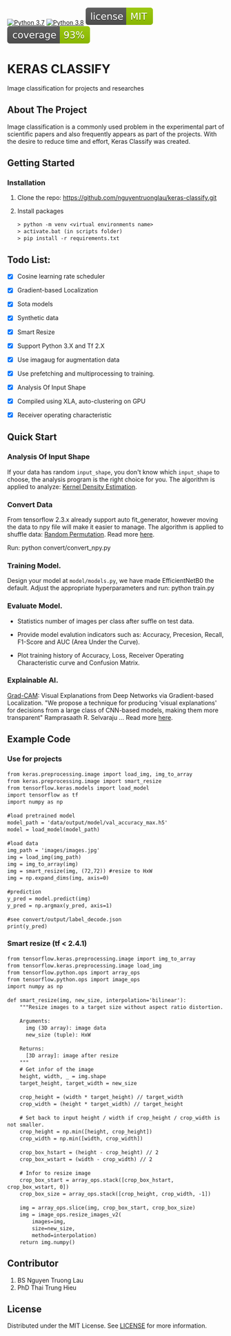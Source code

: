 [![Python 3.7](https://img.shields.io/badge/python-3.7-blue.svg)](https://www.python.org/downloads/release/python-370/)
[![Python 3.8](https://img.shields.io/badge/python-3.8-blue.svg)](https://www.python.org/downloads/release/python-380/)
[![MIT License][license-shield]][license-url]
[![Coverage][coverage-shield]][license-url]
# KERAS CLASSIFY

Image classification for projects and researches

<!-- ABOUT THE PROJECT -->
## About The Project

Image classification is a commonly used problem in the experimental part of scientific papers and also frequently appears as part of the projects. With the desire to reduce time and effort, Keras Classify was created.


<!-- GETTING STARTED -->
## Getting Started

### Installation

1. Clone the repo:  https://github.com/nguyentruonglau/keras-classify.git

2. Install packages
   ```
   > python -m venv <virtual environments name>
   > activate.bat (in scripts folder)
   > pip install -r requirements.txt
   ```

<!-- USAGE EXAMPLES -->
## Todo List:

- [x] Cosine learning rate scheduler
- [x] Gradient-based Localization
- [x] Sota models
- [x] Synthetic data
- [x] Smart Resize
- [x] Support Python 3.X and Tf 2.X
- [x] Use imagaug for augmentation data
- [x] Use prefetching and multiprocessing to training.
- [x] Analysis Of Input Shape
- [x] Compiled using XLA, auto-clustering on GPU
- [x] Receiver operating characteristic


## Quick Start

### Analysis Of Input Shape

If your data has random `input_shape`, you don't know which `input_shape` to choose, the analysis program is the right choice for you. The algorithm is applied to analyze: [Kernel Density Estimation](https://en.wikipedia.org/wiki/Kernel_density_estimation).

### Convert Data

From tensorflow 2.3.x already support auto fit_generator, however moving the data to npy file will make it easier to manage.
The algorithm is applied to shuffle data: [Random Permutation](https://en.wikipedia.org/wiki/Random_permutation). Read more [here](https://github.com/nguyentruonglau/keras-classify/blob/main/convert/readme.md).

Run: python convert/convert_npy.py


### Training Model.

Design your model at `model/models.py`, we have made EfficientNetB0 the default. Adjust the appropriate hyperparameters and run: python train.py

### Evaluate Model.


* Statistics number of images per class after suffle on test data.

* Provide model evalution indicators such as: Accuracy, Precesion, Recall, F1-Score and AUC (Area Under the Curve).

* Plot training history of Accuracy, Loss, Receiver Operating Characteristic curve and Confusion Matrix.


### Explainable AI.

[Grad-CAM](https://arxiv.org/abs/1610.02391): Visual Explanations from Deep Networks via Gradient-based Localization. "We propose a technique for producing 'visual explanations' for decisions from a large class of CNN-based models, making them more transparent" Ramprasaath R. Selvaraju ... Read more [here](https://github.com/nguyentruonglau/keras-classify/blob/main/explain/readme.md).


## Example Code


### Use for projects
  ```
  from keras.preprocessing.image import load_img, img_to_array
  from keras.preprocessing.image import smart_resize
  from tensorflow.keras.models import load_model
  import tensorflow as tf
  import numpy as np

  #load pretrained model
  model_path = 'data/output/model/val_accuracy_max.h5'
  model = load_model(model_path)

  #load data
  img_path = 'images/images.jpg'
  img = load_img(img_path)
  img = img_to_array(img)
  img = smart_resize(img, (72,72)) #resize to HxW
  img = np.expand_dims(img, axis=0)

  #prediction
  y_pred = model.predict(img)
  y_pred = np.argmax(y_pred, axis=1)

  #see convert/output/label_decode.json
  print(y_pred)
  ```


### Smart resize (tf < 2.4.1)

  ```
  from tensorflow.keras.preprocessing.image import img_to_array
  from tensorflow.keras.preprocessing.image load_img
  from tensorflow.python.ops import array_ops
  from tensorflow.python.ops import image_ops
  import numpy as np
  
  def smart_resize(img, new_size, interpolation='bilinear'):
      """Resize images to a target size without aspect ratio distortion.

      Arguments:
        img (3D array): image data
        new_size (tuple): HxW

      Returns:
        [3D array]: image after resize
      """
      # Get infor of the image
      height, width, _ = img.shape
      target_height, target_width = new_size

      crop_height = (width * target_height) // target_width
      crop_width = (height * target_width) // target_height

      # Set back to input height / width if crop_height / crop_width is not smaller.
      crop_height = np.min([height, crop_height])
      crop_width = np.min([width, crop_width])

      crop_box_hstart = (height - crop_height) // 2
      crop_box_wstart = (width - crop_width) // 2

      # Infor to resize image
      crop_box_start = array_ops.stack([crop_box_hstart, crop_box_wstart, 0])
      crop_box_size = array_ops.stack([crop_height, crop_width, -1])

      img = array_ops.slice(img, crop_box_start, crop_box_size)
      img = image_ops.resize_images_v2(
          images=img,
          size=new_size,
          method=interpolation)
      return img.numpy()
  ```


<!-- CONTRIBUTING -->
## Contributor

1. BS Nguyen Truong Lau
2. PhD Thai Trung Hieu

<!-- LICENSE -->
## License

Distributed under the MIT License. See [LICENSE](https://github.com/nguyentruonglau/keras-classify/blob/main/LICENSE.txt) for more information.

<!-- MARKDOWN LINKS & IMAGES -->
<!-- https://www.markdownguide.org/basic-syntax/#reference-style-links -->
[license-shield]: https://github.com/nguyentruonglau/keras-classify/blob/main/images/license-MIT-green.svg
[license-url]: https://github.com/nguyentruonglau/keras-classify/blob/main/LICENSE.txt
[coverage-shield]: https://github.com/nguyentruonglau/keras-classify/blob/main/images/coverage-93%25-green.svg
[coverage-url]: https://github.com/nguyentruonglau
